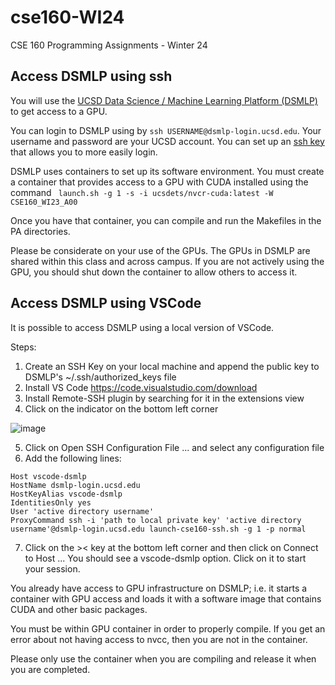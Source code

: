 # cse160-WI24
CSE 160 Programming Assignments - Winter 24

## Access DSMLP using ssh

You will use the [UCSD Data Science / Machine Learning Platform (DSMLP)](https://support.ucsd.edu/its?id=kb_article_view&sys_kb_id=fda9846287908954947a0fa8cebb352b) to get access to a GPU. 

You can login to DSMLP using by `ssh USERNAME@dsmlp-login.ucsd.edu`. Your username and password are your UCSD account. You can set up an [ssh key](https://support.ucsd.edu/services?id=kb_article_view&sys_kb_id=711d8e9e1b7b34d473462fc4604bcb47) that allows you to more easily login. 

DSMLP uses containers to set up its software environment. You must create a container that provides access to a GPU with CUDA installed using the command ` launch.sh -g 1 -s -i ucsdets/nvcr-cuda:latest -W CSE160_WI23_A00`

Once you have that container, you can compile and run the Makefiles in the PA directories.

Please be considerate on your use of the GPUs. The GPUs in DSMLP are shared within this class and across campus. If you are not actively using the GPU, you should shut down the container to allow others to access it.


## Access DSMLP using VSCode

It is possible to access DSMLP using a local version of VSCode. 

Steps:

1. Create an SSH Key on your local machine and append the public key to DSMLP's ~/.ssh/authorized_keys file
2. Install VS Code https://code.visualstudio.com/download
3. Install Remote-SSH plugin by searching for it in the extensions view
4. Click on the indicator on the bottom left corner

![image](https://user-images.githubusercontent.com/43923184/148268541-202b9806-7d08-415b-ad4d-7b4d04916388.png)

5. Click on Open SSH Configuration File ... and select any configuration file
6. Add the following lines:

```
Host vscode-dsmlp
HostName dsmlp-login.ucsd.edu
HostKeyAlias vscode-dsmlp
IdentitiesOnly yes
User 'active directory username'
ProxyCommand ssh -i 'path to local private key' 'active directory username'@dsmlp-login.ucsd.edu launch-cse160-ssh.sh -g 1 -p normal
```

7. Click on the >< key at the bottom left corner and then click on Connect to Host ... You should see a vscode-dsmlp option. Click on it to start your session. 


You already have access to GPU infrastructure on DSMLP; i.e. it starts a container with GPU access and loads it with a software image that contains CUDA and other basic packages. 

You must be within GPU container in order to properly compile. If you get an error about not having access to nvcc, then you are not in the container.

Please only use the container when you are compiling and release it when you are completed. 

